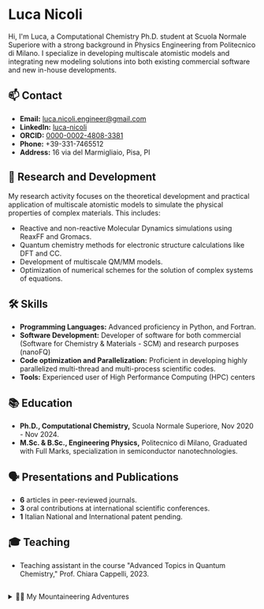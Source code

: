# Luca Nicoli

Hi, I'm Luca, a Computational Chemistry Ph.D. student at Scuola Normale Superiore with a strong background in Physics Engineering from Politecnico di Milano. 
I specialize in developing multiscale atomistic models and integrating new modeling solutions into both existing commercial software and new in-house developments.

## 📫 Contact

- **Email:** luca.nicoli.engineer@gmail.com
- **LinkedIn:** [luca-nicoli](http://www.linkedin.com/in/luca-nicoli)
- **ORCID:** [0000-0002-4808-3381](https://orcid.org/0000-0002-4808-3381)
- **Phone:** +39-331-7465512
- **Address:** 16 via del Marmigliaio, Pisa, PI

## 🔬 Research and Development

My research activity focuses on the theoretical development and practical application of multiscale atomistic models to simulate the physical properties of complex materials. 
This includes:

- Reactive and non-reactive Molecular Dynamics simulations using ReaxFF and Gromacs.
- Quantum chemistry methods for electronic structure calculations like DFT and CC.
- Development of multiscale QM/MM models.
- Optimization of numerical schemes for the solution of complex systems of equations.

## 🛠 Skills

- **Programming Languages:** Advanced proficiency in Python, and Fortran.
- **Software Development:** Developer of software for both commercial (Software for Chemistry & Materials - SCM) and research purposes (nanoFQ)
- **Code optimization and Parallelization:** Proficient in developing highly parallelized multi-thread and multi-process scientific codes.
- **Tools:** Experienced user of High Performance Computing (HPC) centers

## 📚 Education

- **Ph.D., Computational Chemistry,** Scuola Normale Superiore, Nov 2020 - Nov 2024.
- **M.Sc. & B.Sc., Engineering Physics,** Politecnico di Milano, Graduated with Full Marks, specialization in semiconductor nanotechnologies.

## 🗣️ Presentations and Publications

- **6** articles in peer-reviewed journals.
- **3** oral contributions at international scientific conferences.
- **1** Italian National and International patent pending.

## 🎓 Teaching

- Teaching assistant in the course "Advanced Topics in Quantum Chemistry," Prof. Chiara Cappelli, 2023.

##

<details>
  <summary> 🧗🏼 My Mountaineering Adventures</summary>
  <br><br>
  Ok all this was quite boring..
  <br>
  Outside of my professional life, I am a passionate alpinist with more than 60 alpine climbs on record. 
  <br>
  The mountains help me put life's problems into perspective and face them in a calm and pragmatic way.

<br><br>
Below are some photos I like from my climbs:
<div>
    <img src="https://github.com/nicoli-luca/nicoli-luca/blob/main/images/IMG_20230713_192947_840.jpg" width="300", alt="On the summit of the Dent du Geant on the Mont Blanc Massif, 4013 slm">
  <div style="text-align: center;"> On the summit of the Dent du Geant 
   on the Mont Blanc Massif, 4013 slm (2023)</div>
</div>
<br><br>
<div>
    <img src="https://github.com/nicoli-luca/nicoli-luca/blob/main/images/IMG-20220724-WA0060.jpg" width="300", alt="">
  <div style="text-align: center;"> Me climbing one of the central pitches of the great north face of the Pizzo d'Uccello (2022)</div>
</div>
<br><br>
<div>
    <img src="https://github.com/nicoli-luca/nicoli-luca/blob/main/images/20240216_102812(1).jpg" width="300", alt="">
  <div style="text-align: center;">On the second pitch of the "Sword of Damocles" ice waterfall</div>
</div>

